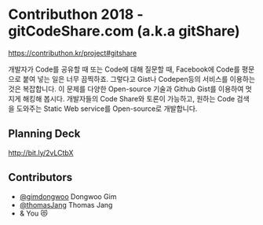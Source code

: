 # Contributhon 2018 - gitCodeShare.com (a.k.a gitShare)

https://contributhon.kr/project#gitshare

개발자가 Code를 공유할 때 또는 Code에 대해 질문할 때, Facebook에 Code를 평문으로 붙여 넣는 일은 너무 끔찍하죠. 그렇다고 Gist나 Codepen등의 서비스를 이용하는 것은 복잡합니다. 이 문제를 다양한 Open-source 기술과 Github Gist를 이용하여 멋지게 해킹해 봅시다. 개발자들의 Code Share와 토론이 가능하고, 원하는 Code 검색을 도와주는 Static Web service를 Open-source로 개발합니다.

## Planning Deck

http://bit.ly/2vLCtbX

## Contributors

- [@gimdongwoo](http://github.com/gimdongwoo) Dongwoo Gim
- [@thomasJang](http://github.com/thomasJang) Thomas Jang
- & You 😻
